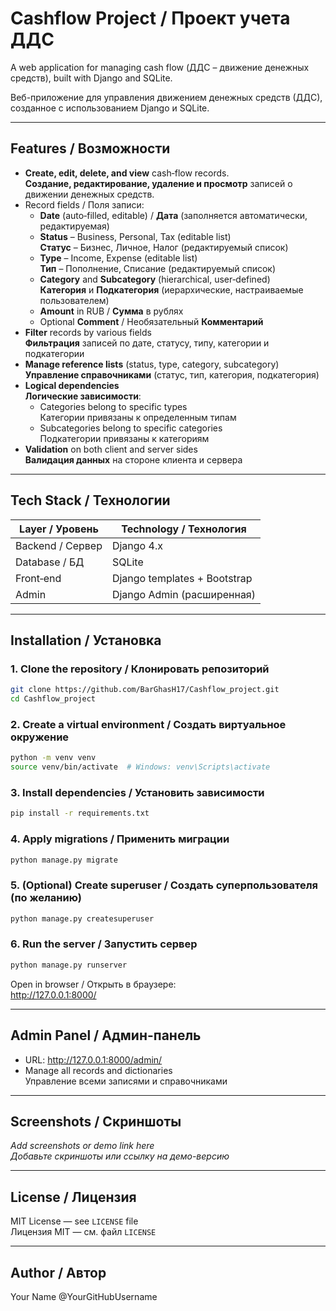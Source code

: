 # Cashflow Project / Проект учета ДДС

A web application for managing cash flow (ДДС – движение денежных средств), built with Django and SQLite.

Веб-приложение для управления движением денежных средств (ДДС), созданное с использованием Django и SQLite.

---

## Features / Возможности

- **Create, edit, delete, and view** cash‑flow records.  
  **Создание, редактирование, удаление и просмотр** записей о движении денежных средств.
- Record fields / Поля записи:
  - **Date** (auto‑filled, editable) / **Дата** (заполняется автоматически, редактируемая)
  - **Status** – Business, Personal, Tax (editable list)  
    **Статус** – Бизнес, Личное, Налог (редактируемый список)
  - **Type** – Income, Expense (editable list)  
    **Тип** – Пополнение, Списание (редактируемый список)
  - **Category** and **Subcategory** (hierarchical, user‑defined)  
    **Категория** и **Подкатегория** (иерархические, настраиваемые пользователем)
  - **Amount** in RUB / **Сумма** в рублях
  - Optional **Comment** / Необязательный **Комментарий**
- **Filter** records by various fields  
  **Фильтрация** записей по дате, статусу, типу, категории и подкатегории
- **Manage reference lists** (status, type, category, subcategory)  
  **Управление справочниками** (статус, тип, категория, подкатегория)
- **Logical dependencies**  
  **Логические зависимости**:
  - Categories belong to specific types  
    Категории привязаны к определенным типам
  - Subcategories belong to specific categories  
    Подкатегории привязаны к категориям
- **Validation** on both client and server sides  
  **Валидация данных** на стороне клиента и сервера

---

## Tech Stack / Технологии

| Layer / Уровень | Technology / Технология     |
|------------------|-----------------------------|
| Backend / Сервер | Django 4.x                  |
| Database / БД    | SQLite                      |
| Front‑end        | Django templates + Bootstrap |
| Admin            | Django Admin (расширенная)  |

---

## Installation / Установка

### 1. Clone the repository / Клонировать репозиторий
```bash
git clone https://github.com/BarGhasH17/Cashflow_project.git
cd Cashflow_project
```

### 2. Create a virtual environment / Создать виртуальное окружение
```bash
python -m venv venv
source venv/bin/activate  # Windows: venv\Scripts\activate
```

### 3. Install dependencies / Установить зависимости
```bash
pip install -r requirements.txt
```

### 4. Apply migrations / Применить миграции
```bash
python manage.py migrate
```

### 5. (Optional) Create superuser / Создать суперпользователя (по желанию)
```bash
python manage.py createsuperuser
```

### 6. Run the server / Запустить сервер
```bash
python manage.py runserver
```

Open in browser / Открыть в браузере:  
<http://127.0.0.1:8000/>

---

## Admin Panel / Админ-панель

- URL: <http://127.0.0.1:8000/admin/>
- Manage all records and dictionaries  
  Управление всеми записями и справочниками

---

## Screenshots / Скриншоты

_Add screenshots or demo link here_  
_Добавьте скриншоты или ссылку на демо-версию_

---

## License / Лицензия

MIT License — see `LICENSE` file  
Лицензия MIT — см. файл `LICENSE`

---

## Author / Автор

Your Name @YourGitHubUsername

